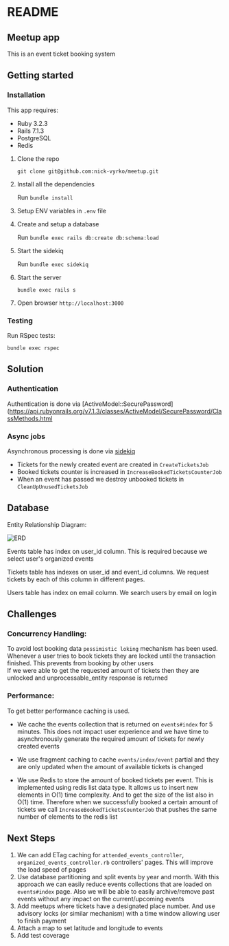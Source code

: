 # README

## Meetup app
This is an event ticket booking system


## Getting started

### Installation

This app requires:
- Ruby 3.2.3
- Rails 7.1.3
- PostgreSQL
- Redis

1. Clone the repo

   `git clone git@github.com:nick-vyrko/meetup.git`
2. Install all the dependencies

   Run `bundle install`
2. Setup ENV variables in `.env` file
3. Create and setup a database

   Run `bundle exec rails db:create db:schema:load`
3. Start the sidekiq

   Run `bundle exec sidekiq`
3. Start the server

   `bundle exec rails s`
4. Open browser `http://localhost:3000`

### Testing

Run RSpec tests:

`bundle exec rspec`

## Solution

### Authentication
Authentication is done via [ActiveModel::SecurePassword](https://api.rubyonrails.org/v7.1.3/classes/ActiveModel/SecurePassword/ClassMethods.html

### Async jobs
Asynchronous processing is done via [sidekiq](https://github.com/sidekiq/sidekiq) 

- Tickets for the newly created event are created in `CreateTicketsJob`
- Booked tickets counter is increased in `IncreaseBookedTicketsCounterJob`
- When an event has passed we destroy unbooked tickets in `CleanUpUnusedTicketsJob`

## Database

Entity Relationship Diagram:

![ERD](https://github.com/nick-vyrko/meetup/assets/1536587/96e78d00-3b85-4ab3-a372-10ee896accd9)

Events table has index on user_id column. This is required because we select user's organized events

Tickets table has indexes on user_id and event_id columns. We request tickets by each of this column in different pages.

Users table has index on email column. We search users by email on login

## Challenges

### Concurrency Handling:
To avoid lost booking data `pessimistic loking` mechanism has been used.
Whenever a user tries to book tickets they are locked until the transaction finished. This prevents from booking by other users  
If we were able to get the requested amount of tickets then they are unlocked and unprocessable_entity response is returned

### Performance: 

To get better performance caching is used. 
- We cache the events collection that is returned on `events#index` for 5 minutes. 
This does not impact user experience and we have time to asynchronously generate the required amount of tickets for newly created events

- We use fragment caching to cache `events/index/event` partial and they are only updated when the amount of available tickets is changed

- We use Redis to store the amount of booked tickets per event. This is implemented using redis list data type. 
It allows us to insert new elements in O(1) time complexity. And to get the size of the list also in O(1) time.
Therefore when we successfully booked a certain amount of tickets we call `IncreaseBookedTicketsCounterJob` 
that pushes the same number of elements to the redis list

## Next Steps

1. We can add ETag caching for `attended_events_controller`, `organized_events_controller.rb` controllers' pages. 
This will improve the load speed of pages
2. Use database partitioning and split events by year and month. With this approach we can easily reduce events collections that are loaded on `events#index` page.
Also we will be able to easily archive/remove past events without any impact on the current/upcoming events 
3. Add meetups where tickets have a designated place number. And use advisory locks (or similar mechanism) with a time window allowing user to finish payment
4. Attach a map to set latitude and longitude to events
5. Add test coverage
